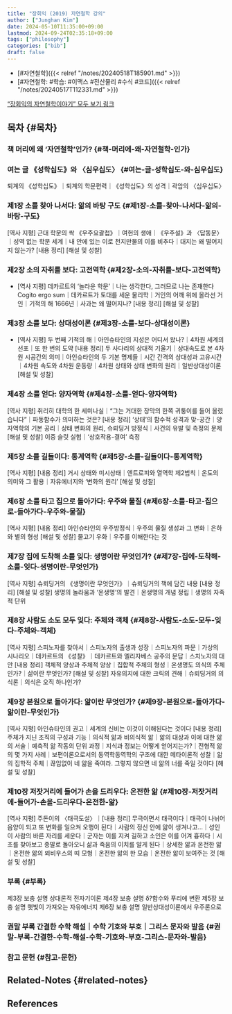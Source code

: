 ```yaml
---
title: "장회익 (2019) 자연철학 강의"
author: ["Junghan Kim"]
date: 2024-05-10T11:35:00+09:00
lastmod: 2024-09-24T02:35:18+09:00
tags: ["philosophy"]
categories: ["bib"]
draft: false
---
```


-   [#자연철학]({{< relref "/notes/20240518T185901.md" >}})
-   [#자연철학: #학습: #이맥스 #전산물리 #수식 #코드]({{< relref "/notes/20240517T112331.md" >}})

[“장회익의 자연철학이야기” 모두 보기 링크](https://greenacademy.re.kr/archives/tag/np-story-series)


## 목차 {#목차}


### 책 머리에 왜 ‘자연철학’인가? {#책-머리에-왜-자연철학-인가}


### 여는 글 《성학십도》와 〈심우십도〉 {#여는-글-성학십도-와-심우십도}

퇴계의 《성학십도》｜퇴계의 학문편력｜《성학십도》의 성격｜곽암의 〈심우십도〉


### 제1장 소를 찾아 나서다: 앎의 바탕 구도 {#제1장-소를-찾아-나서다-앎의-바탕-구도}

[역사 지평] 근대 학문의 싹 《우주요괄첩》｜여헌의 생애｜《우주설》과 〈답동문〉｜성역 없는 학문 세계｜내 안에 있는 이로 천지만물의 이를 비추다｜대지는 왜 떨어지지 않는가? [내용 정리] [해설 및 성찰]


### 제2장 소의 자취를 보다: 고전역학 {#제2장-소의-자취를-보다-고전역학}

-   [역사 지평] 데카르트의 ‘놀라운 학문’｜나는 생각한다, 그러므로 나는 존재한다Cogito ergo sum｜데카르트가 토대를 세운 물리학｜거인의 어깨 위에 올라선 거인｜기적의 해 1666년｜사과는 왜 떨어지나? [내용 정리] [해설 및 성찰]


### 제3장 소를 보다: 상대성이론 {#제3장-소를-보다-상대성이론}

-   [역사 지평] 두 번째 기적의 해｜아인슈타인의 지성은 어디서 왔나?｜4차원 세계의 선포｜또 한 번의 도약 [내용 정리] 두 사다리의 상대적 기울기｜상대속도로 본 4차원 시공간의 의미｜아인슈타인의 두 기본 명제들｜시간 간격의 상대성과 고유시간｜4차원 속도와 4차원 운동량｜4차원 상태와 상태 변화의 원리｜일반상대성이론 [해설 및 성찰]


### 제4장 소를 얻다: 양자역학 {#제4장-소를-얻다-양자역학}

[역사 지평] 취리히 대학의 한 세미나실｜“그는 거대한 장막의 한쪽 귀퉁이를 들어 올렸습니다”｜파동함수가 의미하는 것은? [내용 정리] ‘상태’의 함수적 성격과 맞-공간｜양자역학의 기본 공리｜상태 변화의 원리, 슈뢰딩거 방정식｜사건의 유발 및 측정의 문제 [해설 및 성찰] 이중 슬릿 실험｜‘상호작용-결여’ 측정


### 제5장 소를 길들이다: 통계역학 {#제5장-소를-길들이다-통계역학}

[역사 지평] [내용 정리] 거시 상태와 미시상태｜엔트로피와 열역학 제2법칙｜온도의 의미와 그 활용｜자유에너지와 ‘변화의 원리’ [해설 및 성찰]


### 제6장 소를 타고 집으로 돌아가다: 우주와 물질 {#제6장-소를-타고-집으로-돌아가다-우주와-물질}

[역사 지평] [내용 정리] 아인슈타인의 우주방정식｜우주의 물질 생성과 그 변화｜은하와 별의 형성 [해설 및 성찰] 물고기 우화｜우주를 이해한다는 것


### 제7장 집에 도착해 소를 잊다: 생명이란 무엇인가? {#제7장-집에-도착해-소를-잊다-생명이란-무엇인가}

[역사 지평] 슈뢰딩거의 《생명이란 무엇인가》｜슈뢰딩거의 책에 담긴 내용 [내용 정리] [해설 및 성찰] 생명의 놀라움과 ‘온생명’의 발견｜온생명의 개념 정립｜생명의 자족적 단위


### 제8장 사람도 소도 모두 잊다: 주체와 객체 {#제8장-사람도-소도-모두-잊다-주체와-객체}

[역사 지평] 스피노자를 찾아서｜스피노자의 출생과 성장｜스피노자의 파문｜가상의 시나리오｜데카르트의 《성찰》｜데카르트와 엘리자베스 공주의 문답｜스치노자의 대안 [내용 정리] 객체적 양상과 주체적 양상｜집합적 주체의 형성｜온생명도 의식의 주체인가?｜삶이란 무엇인가? [해설 및 성찰] 자유의지에 대한 크릭의 견해｜슈뢰딩거의 의식론｜의식은 오직 하나인가?


### 제9장 본원으로 돌아가다: 앎이란 무엇인가? {#제9장-본원으로-돌아가다-앎이란-무엇인가}

[역사 지평] 아인슈타인의 권고｜세계의 신비는 이것이 이해된다는 것이다 [내용 정리] 주체가 지닌 조직의 구성과 기능｜의식적 앎과 비의식적 앎｜앎의 대상과 이에 대한 앎의 서술｜예측적 앎 작동의 단위 과정｜지식과 정보는 어떻게 얻어지는가?｜전형적 앎의 몇 가지 사례｜보편이론으로서의 동역학동역학의 구조에 대한 메타이론적 성찰｜앎의 집학적 주체｜끊임없이 네 앎을 죽여라. 그렇지 않으면 네 앎의 너를 죽일 것이다 [해설 및 성찰]


### 제10장 저잣거리에 들어가 손을 드리우다: 온전한 앎 {#제10장-저잣거리에-들어가-손을-드리우다-온전한-앎}

[역사 지평] 주돈이의 〈태극도설〉｜[내용 정리] 무극이면서 태극이다｜태극이 나뉘어 음양이 되고 또 변화를 일으켜 오행이 된다｜사람의 정신 안에 앎이 생겨나고…｜성인이 사람의 바른 자리를 세운다｜군자는 이를 지켜 길하고 소인은 이를 어겨 흉하다｜시초를 찾아보고 종말로 돌아오니 삶과 죽음의 이치를 알게 된다｜상세한 앎과 온전한 앎｜온전한 앎의 뫼비우스의 띠 모형｜온전한 앎의 한 모습｜온전한 앎이 보여주는 것 [해설 및 성찰]


### 부록 {#부록}

제3장 보충 설명 상대론적 전자기이론 제4장 보충 설명 δ?함수와 푸리에 변환 제5장 보충 설명 햇빛이 가져오는 자유에너지 제6장 보충 설명 일반상대성이론에서 우주론으로


### 권말 부록 간결한 수학 해설｜수학 기호와 부호｜그리스 문자와 발음 {#권말-부록-간결한-수학-해설-수학-기호와-부호-그리스-문자와-발음}


### 참고 문헌 {#참고-문헌}


## Related-Notes {#related-notes}

## References

<style>.csl-entry{text-indent: -1.5em; margin-left: 1.5em;}</style><div class="csl-bib-body">
</div>
